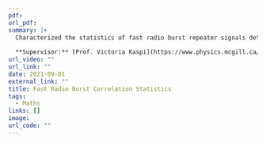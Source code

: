 ```yaml
---
pdf: 
url_pdf: 
summary: |+
  Characterized the statistics of fast radio burst repeater signals detected from the direction of the M81 galaxy group. Numerically computed scintillation and decorrelation bandwidths of signals with the CHIME/Pulsar system, amongst non-linear cosmological noise.
  
  **Supervisor:** [Prof. Victoria Kaspi](https://www.physics.mcgill.ca/~vkaspi/)
url_video: ""
url_link: ""
date: 2021-09-01
external_link: ""
title: Fast Radio Burst Correlation Statistics
tags:
  - Maths
links: []
image: 
url_code: ""
---
```

